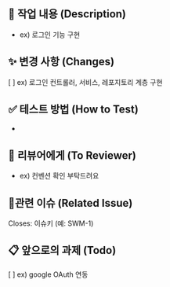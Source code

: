 ## 📝 작업 내용 (Description)

- ex) 로그인 기능 구현

## ✨ 변경 사항 (Changes)
[ ] ex) 로그인 컨트롤러, 서비스, 레포지토리 계층 구현

## ✅ 테스트 방법 (How to Test)

- 

## 💬 리뷰어에게 (To Reviewer)

- ex) 컨벤션 확인 부탁드려요

## 🚀관련 이슈 (Related Issue)
Closes: 이슈키 (예: SWM-1)

## 📋 앞으로의 과제 (Todo)
[ ] ex) google OAuth 연동